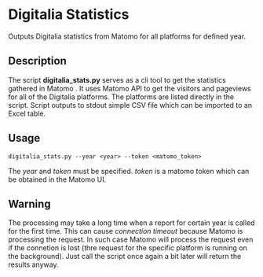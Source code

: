 # Digitalia Statistics

Outputs Digitalia statistics from Matomo for all platforms for defined year. 

## Description

The script __digitalia_stats.py__ serves as a cli tool to get the statistics gathered in Matomo [](https://www.phil.muni.cz/matomo/). It uses Matomo API to get the visitors and pageviews for all of the Digitalia platforms.
The platforms are listed directly in the script. Script outputs to stdout simple CSV file which can be imported to an Excel table.

## Usage

```digitalia_stats.py --year <year> --token <matomo_token>```

The _year_ and _token_ must be specified. _token_ is a matomo token which can be obtained in the Matomo UI.

## Warning

The processing may take a long time when a report for certain year is called for the first time. This can cause _connection timeout_ because Matomo is processing the request. In such case Matomo will process the request even if the connetion is lost (thre request for the specific platform is running on the background). Just call the script once again a bit later will return the results anyway.
